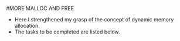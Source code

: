 #MORE MALLOC AND FREE
- Here I strengthened my grasp of the concept of dynamic memory allocation.
- The tasks to be completed are listed below.
